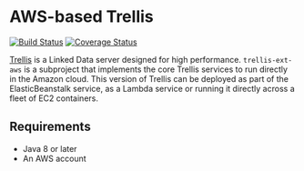 # AWS-based Trellis

[![Build Status](https://travis-ci.com/trellis-ldp/trellis-ext-aws.svg?branch=trellis-ext-aws-0.1.x)](https://travis-ci.com/trellis-ldp/trellis-ext-aws)
[![Coverage Status](https://coveralls.io/repos/github/trellis-ldp/trellis-ext-aws/badge.svg?branch=trellis-ext-aws-0.1.x)](https://coveralls.io/github/trellis-ldp/trellis-ext-aws?branch=trellis-ext-aws-0.1.x)

[Trellis](https://github.com/trellis-ldp/trellis) is a Linked Data server designed for high performance.
`trellis-ext-aws` is a subproject that implements the core Trellis services to run directly in the Amazon cloud.
This version of Trellis can be deployed as part of the ElasticBeanstalk service,
as a Lambda service or running it directly across a fleet of EC2 containers.

## Requirements

-   Java 8 or later
-   An AWS account
